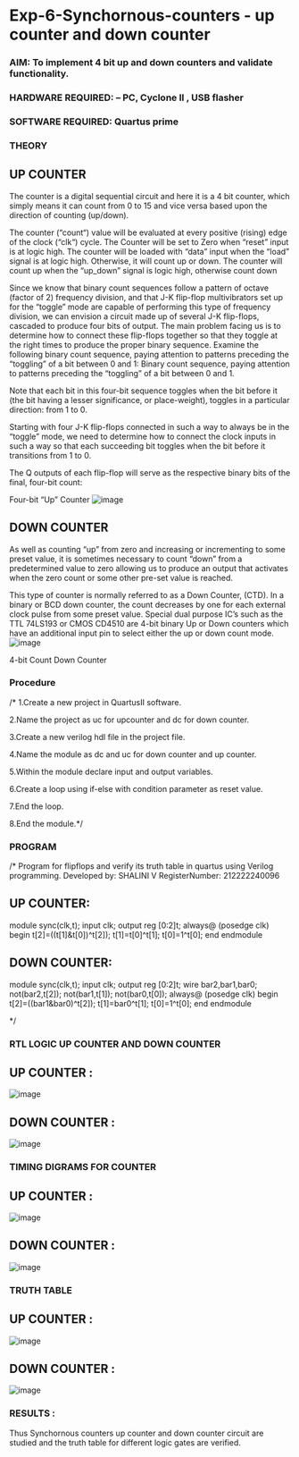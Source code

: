# Exp-6-Synchornous-counters - up counter and down counter 
### AIM: To implement 4 bit up and down counters and validate  functionality.
### HARDWARE REQUIRED:  – PC, Cyclone II , USB flasher
### SOFTWARE REQUIRED:   Quartus prime
### THEORY 

## UP COUNTER 
The counter is a digital sequential circuit and here it is a 4 bit counter, which simply means it can count from 0 to 15 and vice versa based upon the direction of counting (up/down). 

The counter (“count“) value will be evaluated at every positive (rising) edge of the clock (“clk“) cycle.
The Counter will be set to Zero when “reset” input is at logic high.
The counter will be loaded with “data” input when the “load” signal is at logic high. Otherwise, it will count up or down.
The counter will count up when the “up_down” signal is logic high, otherwise count down

Since we know that binary count sequences follow a pattern of octave (factor of 2) frequency division, and that J-K flip-flop multivibrators set up for the “toggle” mode are capable of performing this type of frequency division, we can envision a circuit made up of several J-K flip-flops, cascaded to produce four bits of output.
The main problem facing us is to determine how to connect these flip-flops together so that they toggle at the right times to produce the proper binary sequence.
Examine the following binary count sequence, paying attention to patterns preceding the “toggling” of a bit between 0 and 1:
Binary count sequence, paying attention to patterns preceding the “toggling” of a bit between 0 and 1.

Note that each bit in this four-bit sequence toggles when the bit before it (the bit having a lesser significance, or place-weight), toggles in a particular direction: from 1 to 0.



 
 

Starting with four J-K flip-flops connected in such a way to always be in the “toggle” mode, we need to determine how to connect the clock inputs in such a way so that each succeeding bit toggles when the bit before it transitions from 1 to 0.

The Q outputs of each flip-flop will serve as the respective binary bits of the final, four-bit count:

 
 

Four-bit “Up” Counter
![image](https://user-images.githubusercontent.com/36288975/169644758-b2f4339d-9532-40c5-af40-8f4f8c942e2c.png)



## DOWN COUNTER 

As well as counting “up” from zero and increasing or incrementing to some preset value, it is sometimes necessary to count “down” from a predetermined value to zero allowing us to produce an output that activates when the zero count or some other pre-set value is reached.

This type of counter is normally referred to as a Down Counter, (CTD). In a binary or BCD down counter, the count decreases by one for each external clock pulse from some preset value. Special dual purpose IC’s such as the TTL 74LS193 or CMOS CD4510 are 4-bit binary Up or Down counters which have an additional input pin to select either the up or down count mode.
![image](https://user-images.githubusercontent.com/36288975/169644844-1a14e123-7228-4ed8-81a9-eb937dff4ac8.png)


4-bit Count Down Counter
### Procedure
/* 1.Create a new project in QuartusII software.

2.Name the project as uc for upcounter and dc for down counter.

3.Create a new verilog hdl file in the project file.

4.Name the module as dc and uc for down counter and up counter.

5.Within the module declare input and output variables.

6.Create a loop using if-else with condition parameter as reset value.

7.End the loop.

8.End the module.*/



### PROGRAM 
/*
Program for flipflops  and verify its truth table in quartus using Verilog programming.
Developed by: SHALINI V
RegisterNumber:  212222240096

## UP COUNTER:
module sync(clk,t);
input clk;
output reg [0:2]t;
always@ (posedge clk)
begin
t[2]=((t[1]&t[0])^t[2]);
t[1]=t[0]^t[1];
t[0]=1^t[0];
end
endmodule

## DOWN COUNTER:
module sync(clk,t);
input clk;
output reg [0:2]t;
wire bar2,bar1,bar0;
not(bar2,t[2]);
not(bar1,t[1]);
not(bar0,t[0]);
always@ (posedge clk)
begin
t[2]=((bar1&bar0)^t[2]);
t[1]=bar0^t[1];
t[0]=1^t[0];
end
endmodule

*/






### RTL LOGIC UP COUNTER AND DOWN COUNTER  

## UP COUNTER :
![image](https://github.com/shalini-venkatesan/Exp-7-Synchornous-counters-/assets/118720291/a65630b4-1187-4f2b-a48a-4e5cb12bc2e5)

## DOWN COUNTER :
![image](https://github.com/shalini-venkatesan/Exp-7-Synchornous-counters-/assets/118720291/587b2738-eea6-4aa2-9454-0fecb5cd7cdc)










### TIMING DIGRAMS FOR COUNTER  

## UP COUNTER :
![image](https://github.com/shalini-venkatesan/Exp-7-Synchornous-counters-/assets/118720291/e26068d1-fd21-46b3-b5bf-f29321c78850)
## DOWN COUNTER :
![image](https://github.com/shalini-venkatesan/Exp-7-Synchornous-counters-/assets/118720291/585c9019-6c98-482c-b5dc-cbe9eedc721d)





### TRUTH TABLE 

## UP COUNTER :
![image](https://github.com/shalini-venkatesan/Exp-7-Synchornous-counters-/assets/118720291/28889bd6-02c6-4f3e-8758-bcd211ab19e9)

## DOWN COUNTER :

![image](https://github.com/shalini-venkatesan/Exp-7-Synchornous-counters-/assets/118720291/9e556c7a-726f-4b68-96e3-867e1a9ea2e0)





### RESULTS :
Thus Synchornous counters up counter and down counter circuit are studied and the truth table for different logic gates are verified.
